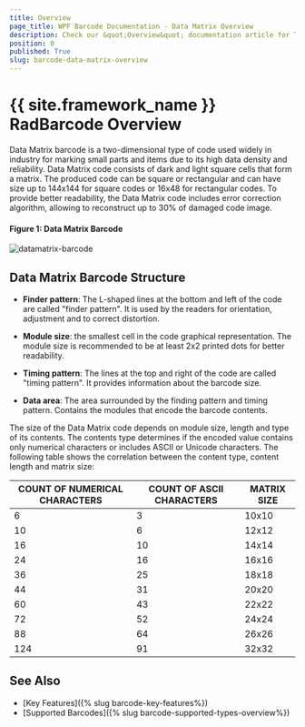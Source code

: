 ```yaml
---
title: Overview
page_title: WPF Barcode Documentation - Data Matrix Overview
description: Check our &quot;Overview&quot; documentation article for Telerik Barcode for WPF control.
position: 0
published: True
slug: barcode-data-matrix-overview
---
```


# {{ site.framework_name }} RadBarcode Overview

Data Matrix barcode is a two-dimensional type of code used widely in industry for marking small parts and items due to its high data density and reliability. Data Matrix code consists of dark and light square cells that form a matrix. The produced code can be square or rectangular and can have size up to 144x144 for square codes or 16x48 for rectangular codes. To provide better readability, the Data Matrix code includes error correction algorithm, allowing to reconstruct up to 30% of damaged code image.

#### __Figure 1: Data Matrix Barcode__
![datamatrix-barcode](images/barcode-datamatrix-structure.png)

## Data Matrix Barcode Structure

* **Finder pattern**: The L-shaped lines at the bottom and left of the code are called "finder pattern". It is used by the readers for orientation, adjustment and to correct distortion.

* **Module size**: the smallest cell in the code graphical representation. The module size is recommended to be at least 2x2 printed dots for better readability.

* **Timing pattern**: The lines at the top and right of the code are called "timing pattern". It provides information about the barcode size.

* **Data area**: The area surrounded by the finding pattern and timing pattern. Contains the modules that encode the barcode contents.

The size of the Data Matrix code depends on module size, length and type of its contents. The contents type determines if the encoded value contains only numerical characters or includes ASCII or Unicode characters. The following table shows the correlation between the content type, content length and matrix size:

| COUNT OF NUMERICAL CHARACTERS | COUNT OF ASCII CHARACTERS | MATRIX SIZE |
|---------|---------|---------|
6 |3 | 10x10
10 | 6 | 12x12
16 | 10 | 14x14
24 | 16 | 16x16
36 | 25 | 18x18
44 | 31 | 20x20
60 | 43 | 22x22
72 | 52 | 24x24
88 | 64 | 26x26
124 | 91 | 32x32

## See Also

- [Key Features]({% slug barcode-key-features%})
- [Supported Barcodes]({% slug barcode-supported-types-overview%})
